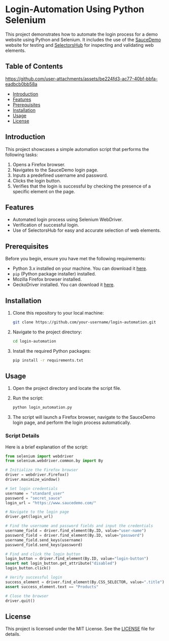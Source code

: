 # Login-Automation Using Python Selenium

This project demonstrates how to automate the login process for a demo website using Python and Selenium. It includes the use of the [SauceDemo](https://www.saucedemo.com/) website for testing and [SelectorsHub](https://selectorshub.com/) for inspecting and validating web elements.

## Table of Contents



https://github.com/user-attachments/assets/be224fd3-ac77-40bf-bbfa-eadbcb0bb58a





- [Introduction](#introduction)
- [Features](#features)
- [Prerequisites](#prerequisites)
- [Installation](#installation)
- [Usage](#usage)
- [License](#license)

## Introduction

This project showcases a simple automation script that performs the following tasks:
1. Opens a Firefox browser.
2. Navigates to the SauceDemo login page.
3. Inputs a predefined username and password.
4. Clicks the login button.
5. Verifies that the login is successful by checking the presence of a specific element on the page.

## Features

- Automated login process using Selenium WebDriver.
- Verification of successful login.
- Use of SelectorsHub for easy and accurate selection of web elements.

## Prerequisites

Before you begin, ensure you have met the following requirements:

- Python 3.x installed on your machine. You can download it [here](https://www.python.org/downloads/).
- `pip` (Python package installer) installed.
- Mozilla Firefox browser installed.
- GeckoDriver installed. You can download it [here](https://github.com/mozilla/geckodriver/releases).

## Installation

1. Clone this repository to your local machine:

    ```sh
    git clone https://github.com/your-username/login-automation.git
    ```

2. Navigate to the project directory:

    ```sh
    cd login-automation
    ```

3. Install the required Python packages:

    ```sh
    pip install -r requirements.txt
    ```

## Usage

1. Open the project directory and locate the script file.

2. Run the script:

    ```sh
    python login_automation.py
    ```

3. The script will launch a Firefox browser, navigate to the SauceDemo login page, and perform the login process automatically.

### Script Details

Here is a brief explanation of the script:

```python
from selenium import webdriver
from selenium.webdriver.common.by import By

# Initialize the Firefox browser
driver = webdriver.Firefox()
driver.maximize_window()

# Set login credentials
username = "standard_user"
password = "secret_sauce"
login_url = "https://www.saucedemo.com/"

# Navigate to the login page
driver.get(login_url)

# Find the username and password fields and input the credentials
username_field = driver.find_element(By.ID, value="user-name")
password_field = driver.find_element(By.ID, value="password")
username_field.send_keys(username)
password_field.send_keys(password)

# Find and click the login button
login_button = driver.find_element(By.ID, value="login-button")
assert not login_button.get_attribute("disabled")
login_button.click()

# Verify successful login
success_element = driver.find_element(By.CSS_SELECTOR, value=".title")
assert success_element.text == "Products"

# Close the browser
driver.quit()
```

## License

This project is licensed under the MIT License. See the [LICENSE](LICENSE) file for details.
